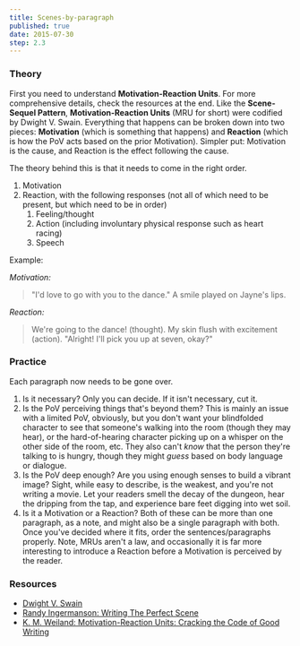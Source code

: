 ```yaml
---
title: Scenes-by-paragraph
published: true
date: 2015-07-30
step: 2.3
---
```


### Theory
First you need to understand **Motivation-Reaction Units**. For more comprehensive details, check the resources at the end. Like the **Scene-Sequel Pattern**, **Motivation-Reaction Units** (MRU for short) were codified by Dwight V. Swain. Everything that happens can be broken down into two pieces: **Motivation** (which is something that happens) and **Reaction** (which is how the PoV acts based on the prior Motivation). Simpler put: Motivation is the cause, and Reaction is the effect following the cause.

The theory behind this is that it needs to come in the right order.

1. Motivation
2. Reaction, with the following responses (not all of which need to be present, but which need to be in order)
    1. Feeling/thought
    2. Action (including involuntary physical response such as heart racing)
    3. Speech

Example:

*Motivation:*

> "I'd love to go with you to the dance." A smile played on Jayne's lips.

*Reaction:*

> We're going to the dance! (thought). My skin flush with excitement (action). "Alright! I'll pick you up at seven, okay?"

### Practice

Each paragraph now needs to be gone over.

1. Is it necessary? Only you can decide. If it isn't necessary, cut it.
2. Is the PoV perceiving things that's beyond them? This is mainly an issue with a limited PoV, obviously, but you don't want your blindfolded character to see that someone's walking into the room (though they may hear), or the hard-of-hearing character picking up on a whisper on the other side of the room, etc. They also can't *know* that the person they're talking to is hungry, though they might *guess* based on body language or dialogue.
3. Is the PoV deep enough? Are you using enough senses to build a vibrant image? Sight, while easy to describe, is the weakest, and you're not writing a movie. Let your readers smell the decay of the dungeon, hear the dripping from the tap, and experience bare feet digging into wet soil.
4. Is it a Motivation or a Reaction? Both of these can be more than one paragraph, as a note, and might also be a single paragraph with both. Once you've decided where it fits, order the sentences/paragraphs properly. Note, MRUs aren't a law, and occasionally it is far more interesting to introduce a Reaction before a Motivation is perceived by the reader.

### Resources
* [Dwight V. Swain](http://www.amazon.com/Techniques-Selling-Writer-Dwight-Swain-ebook/dp/B0099P9UI0/ref=asap_B000APFNES_1_1?s=books&ie=UTF8&qid=1417378861&sr=1-1)
* [Randy Ingermanson: Writing The Perfect Scene](http://www.advancedfictionwriting.com/articles/writing-the-perfect-scene/)
* [K. M. Weiland: Motivation-Reaction Units: Cracking the Code of Good Writing](http://www.helpingwritersbecomeauthors.com/motivation-reaction-units/)
